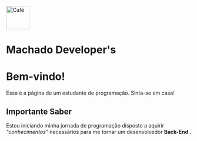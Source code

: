 <!DOCTYPE html>

<html>
       
<img src="https://cdn.jsdelivr.net/gh/devicons/devicon/icons/coffeescript/coffeescript-original.svg" alt="Café" width="63" height="63" style="vertical-align:bottom">

<head>
  <h1> Machado Developer's </1>
</head>

<body>

<h1>Bem-vindo!</h1>
<p>Essa é a página de um estudante de programação. Sinta-se em casa!</p>

<h2>Importante Saber</h2>
<p> Estou iniciando minha jornada de programação disposto a aquirir <i> "conhecimentos" </i> necessários para me tornar um desenvolvedor <b> Back-End </>.</p>

</body>
</html>
